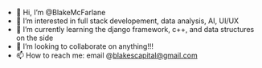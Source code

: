 - 👋 Hi, I’m @BlakeMcFarlane
- 👀 I’m interested in full stack developement, data analysis, AI, UI/UX
- 🌱 I’m currently learning the django framework, c++, and data structures on the side
- 💞️ I’m looking to collaborate on anything!!!
- 📫 How to reach me: email @blakescapital@gmail.com

<!---
BlakeMcFarlane/BlakeMcFarlane is a ✨ special ✨ repository because its `README.md` (this file) appears on your GitHub profile.
You can click the Preview link to take a look at your changes.
--->
